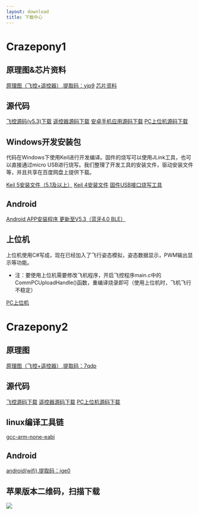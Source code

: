 ```yaml
---
layout: download
title: 下载中心
---
```



# Crazepony1

## 原理图&芯片资料

<a href="https://pan.baidu.com/s/13_9dhNius57A6Ur8jf9RaQ" class="btn btn-lg btn-outline" role="button" target="_blank" >原理图（飞控+遥控器）,提取码：yjp9</a>
<a href="http://pan.baidu.com/s/1i31fUCl" class="btn btn-lg btn-outline" role="button" target="_blank" >芯片资料</a>

## 源代码

<a href="https://github.com/Crazepony/crazepony-firmware-none/archive/test_original_baro.zip" class="btn btn-lg btn-outline" role="button" target="_blank" >飞控源码(v5.3)下载</a>
<a href="https://github.com/Crazepony/crazepony-remote-none/archive/master.zip" class="btn btn-lg btn-outline" role="button" target="_blank" >遥控器源码下载</a>
<a href="https://github.com/makerfire-offical/crazepony1-app/archive/master.zip" class="btn btn-lg btn-outline" role="button" target="_blank" >安卓手机应用源码下载</a>
<a href="https://github.com/Crazepony/crazepony-host-client/archive/master.zip" class="btn btn-lg btn-outline" role="button" target="_blank" >PC上位机源码下载</a>

## Windows开发安装包
代码在Windows下使用Keil进行开发编译。固件的烧写可以使用JLink工具，也可以直接通过micro USB进行烧写。我们整理了开发工具的安装文件，驱动安装文件等，并且共享在百度网盘上提供下载。


<p>
<a href="http://pan.baidu.com/s/1sjr24qD" class="btn btn-lg btn-outline" role="button" target="_blank" >Keil 5安装文件（5.1及以上）</a>
<a href="http://pan.baidu.com/s/1ntNqLdv" class="btn btn-lg btn-outline" role="button" target="_blank" >Keil 4安装文件</a>
<a href="http://pan.baidu.com/s/1eQ1kfPw" class="btn btn-lg btn-outline" role="button" target="_blank" >固件USB接口烧写工具</a>
</p>

## Android

<a href="http://pan.baidu.com/s/1c10ZAww" class="btn btn-lg btn-outline" role="button" target="_blank" >Android APP安装程序 更新至V5.3（蓝牙4.0 BLE）</a>

## 上位机
上位机使用C#写成，现在已经加入了飞行姿态模拟，姿态数据显示，PWM输出显示等功能。
* 注：要使用上位机需要修改飞机程序，开启飞控程序main.c中的CommPCUploadHandle()函数，重编译烧录即可（使用上位机时，飞机飞行不稳定）


<a href="http://pan.baidu.com/s/1gdf9bKf" class="btn btn-lg btn-outline" role="button" target="_blank" >PC上位机</a>


# Crazepony2

## 原理图

<a href="https://pan.baidu.com/s/11yCi_x178-hLdMfs2BgwgQ" class="btn btn-lg btn-outline" role="button" target="_blank" >原理图（飞控+遥控器）,提取码：7qdp</a>

## 源代码

<a href="https://github.com/makerfire-offical/Crazepony2/archive/master.zip" class="btn btn-lg btn-outline" role="button" target="_blank" >飞控源码下载</a>
<a href="https://github.com/makerfire-offical/crazepony2-remote/archive/master.zip" class="btn btn-lg btn-outline" role="button" target="_blank" >遥控器源码下载</a>
<a href="https://github.com/cleanflight/cleanflight-configurator/releases/download/CLFL_v1.2.4/cleanflight-configurator-1.2.4.zip" class="btn btn-lg btn-outline" role="button" target="_blank" >PC上位机源码下载</a>

## linux编译工具链

<a href="https://github.com/makerfire-offical/Crazepony2/archive/master.zip" class="btn btn-lg btn-outline" role="button" target="_blank" >gcc-arm-none-eabi</a>

## Android

<a href="https://pan.baidu.com/s/1bk_UK5mabjnpaqeo4h0WJQ" class="btn btn-lg btn-outline" role="button" target="_blank" >android(wifi),提取码：ige0</a>

## 苹果版本二维码，扫描下载
![](/assets/img/ios-RQcode.png)

